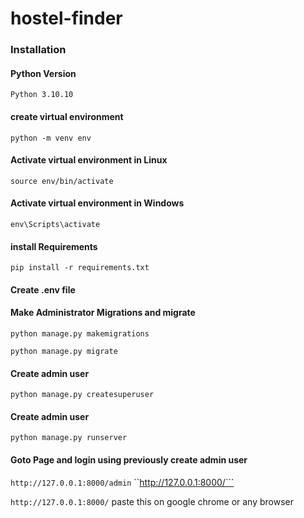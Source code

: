 # hostel-finder

### Installation

#### Python Version
``Python 3.10.10``

#### create virtual environment
``python -m venv env``
#### Activate virtual environment in Linux
``source env/bin/activate``
#### Activate virtual environment in Windows
``env\Scripts\activate``

#### install Requirements
``pip install -r requirements.txt``
#### Create .env file

#### Make Administrator Migrations and migrate
``python manage.py makemigrations``

``python manage.py migrate``

#### Create admin user
``python manage.py createsuperuser``

#### Create admin user
``python manage.py runserver``

#### Goto Page  and login using previously create admin user
``http://127.0.0.1:8000/admin``
``http://127.0.0.1:8000/```


``http://127.0.0.1:8000/``
paste this on google chrome or any browser